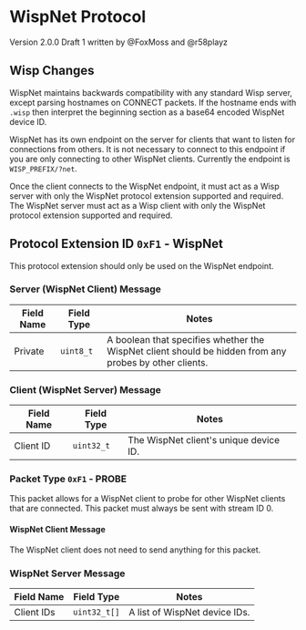 # WispNet Protocol

Version 2.0.0 Draft 1 written by @FoxMoss and @r58playz

## Wisp Changes
WispNet maintains backwards compatibility with any standard Wisp server, except parsing hostnames on CONNECT packets. If the hostname ends with `.wisp` then interpret the beginning section as a base64 encoded WispNet device ID.

WispNet has its own endpoint on the server for clients that want to listen for connections from others. It is not necessary to connect to this endpoint if you are only connecting to other WispNet clients. Currently the endpoint is `WISP_PREFIX/?net`.

Once the client connects to the WispNet endpoint, it must act as a Wisp server with only the WispNet protocol extension supported and required. The WispNet server must act as a Wisp client with only the WispNet protocol extension supported and required.

## Protocol Extension ID `0xF1` - WispNet
This protocol extension should only be used on the WispNet endpoint.

### Server (WispNet Client) Message
| Field Name | Field Type | Notes                                                                                                  |
|------------|------------|--------------------------------------------------------------------------------------------------------|
| Private    | `uint8_t`  | A boolean that specifies whether the WispNet client should be hidden from any probes by other clients. |

### Client (WispNet Server) Message
| Field Name | Field Type | Notes                                  |
|------------|------------|----------------------------------------|
| Client ID  | `uint32_t` | The WispNet client's unique device ID. |

### Packet Type `0xF1` - PROBE
This packet allows for a WispNet client to probe for other WispNet clients that are connected. This packet must always be sent with stream ID 0.

#### WispNet Client Message
The WispNet client does not need to send anything for this packet.

### WispNet Server Message
| Field Name | Field Type   | Notes                         |
|------------|--------------|-------------------------------|
| Client IDs | `uint32_t[]` | A list of WispNet device IDs. |
